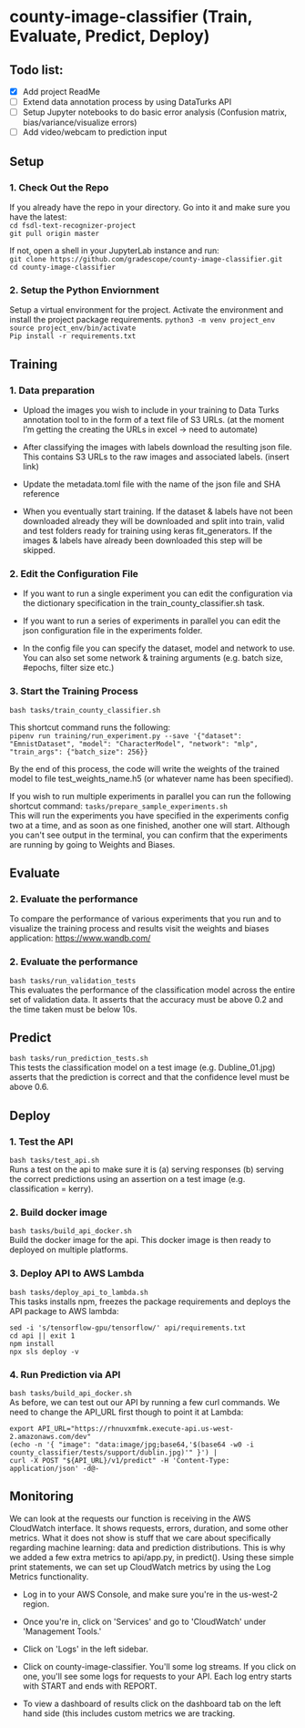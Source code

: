 # county-image-classifier (Train, Evaluate, Predict, Deploy)

## Todo list:
- [x] Add project ReadMe
- [ ] Extend data annotation process by using DataTurks API
- [ ] Setup Jupyter notebooks to do basic error analysis (Confusion matrix, bias/variance/visualize errors)
- [ ] Add video/webcam to prediction input

## Setup
### 1. Check Out the Repo
If you already have the repo in your directory. Go into it and make sure you have the latest:  
```cd fsdl-text-recognizer-project```  
```git pull origin master```

If not, open a shell in your JupyterLab instance and run:  
```git clone https://github.com/gradescope/county-image-classifier.git```  
```cd county-image-classifier```  

### 2. Setup the Python Enviornment
Setup a virtual environment for the project. Activate the environment and install the project package requirements.
```python3 -m venv project_env```  
```source project_env/bin/activate```  
```Pip install -r requirements.txt```  

## Training

### 1. Data preparation
+ Upload the images you wish to include in your training to Data Turks annotation tool to in the form of a text file of S3 URLs.  (at the moment I’m getting the creating the URLs in excel -> need to automate)  

+ After classifying the images with labels download the resulting json file. This contains S3 URLs to the raw images and associated labels. (insert link)  

+ Update the metadata.toml file with the name of the json file and SHA reference  

+ When you eventually start training. If the dataset & labels have not been downloaded already they will be downloaded and split into train, valid and test folders ready for training using keras fit_generators. If the images & labels have already been downloaded this step will be skipped. 

### 2. Edit the Configuration File  
+ If you want to run a single experiment you can edit the configuration via the dictionary specification in the train_county_classifier.sh task.  

+ If you want to run a series of experiments in parallel you can edit the json configuration file in the experiments folder.  

+ In the config file you can specify the dataset, model and network to use. You can also set some network & training arguments (e.g. batch size, #epochs, filter size etc.)  

### 3. Start the Training Process
```bash tasks/train_county_classifier.sh```  
 
 This shortcut command runs the following:  
 ```pipenv run training/run_experiment.py --save '{"dataset": "EmnistDataset", "model": "CharacterModel", "network": "mlp",  "train_args": {"batch_size": 256}}```  
 
By the end of this process, the code will write the weights of the trained model to file test_weights_name.h5 (or whatever name has been specified).  

If you wish to run multiple experiments in parallel you can run the following shortcut command:
```tasks/prepare_sample_experiments.sh```  
This will run the experiments you have specified in the experiments config two at a time, and as soon as one finished, another one will start. Although you can't see output in the terminal, you can confirm that the experiments are running by going to Weights and Biases.  


 ## Evaluate  
 ### 2. Evaluate the performance  
To compare the performance of various experiments that you run and to visualize the training process and results visit the weights and biases application: https://www.wandb.com/
 
 ### 2. Evaluate the performance
 ```bash tasks/run_validation_tests```  
This evaluates the performance of the classification model across the entire set of validation data. It asserts that the accuracy must be above 0.2 and the time taken must be below 10s.

 ## Predict
 ```bash tasks/run_prediction_tests.sh ```  
This tests the classification model on a test image (e.g. Dubline_01.jpg) asserts that the prediction is correct and that the confidence level must be above 0.6.  

## Deploy  
 
### 1. Test the API
  ```bash tasks/test_api.sh ```  
Runs a test on the api to make sure it is (a) serving responses (b) serving the correct predictions using an assertion on a test image (e.g. classification = kerry).  

### 2. Build docker image
  ```bash tasks/build_api_docker.sh ```  
Build the docker image for the api. This docker image is then ready to deployed on multiple platforms. 

### 3. Deploy API to AWS Lambda
  ```bash tasks/deploy_api_to_lambda.sh```  
This tasks installs npm, freezes the package requirements and deploys the API package to AWS lambda:
  ```pip freeze -> api/requirements.txt
sed -i 's/tensorflow-gpu/tensorflow/' api/requirements.txt
cd api || exit 1
npm install
npx sls deploy -v
```  

### 4. Run Prediction via API
  ```bash tasks/build_api_docker.sh ```  
As before, we can test out our API by running a few curl commands. We need to change the API_URL first though to point it at Lambda:
  ```
  export API_URL="https://rhnuvxmfmk.execute-api.us-west-2.amazonaws.com/dev"  
  (echo -n '{ "image": "data:image/jpg;base64,'$(base64 -w0 -i county_classifier/tests/support/dublin.jpg)'" }') |  
  curl -X POST "${API_URL}/v1/predict" -H 'Content-Type: application/json' -d@-

  ```
  
## Monitoring
We can look at the requests our function is receiving in the AWS CloudWatch interface. It shows requests, errors, duration, and some other metrics. What it does not show is stuff that we care about specifically regarding machine learning: data and prediction distributions. This is why we added a few extra metrics to api/app.py, in predict(). Using these simple print statements, we can set up CloudWatch metrics by using the Log Metrics functionality.  

+ Log in to your AWS Console, and make sure you're in the us-west-2 region.  

+  Once you're in, click on 'Services' and go to 'CloudWatch' under 'Management Tools.' 

+ Click on 'Logs' in the left sidebar.   

+ Click on county-image-classifier. You'll some log streams. If you click on one, you'll see some logs for requests to your API. Each log entry starts with START and ends with REPORT.  

+ To view a dashboard of results click on the dashboard tab on the left hand side (this includes custom metrics we are tracking.  




  
